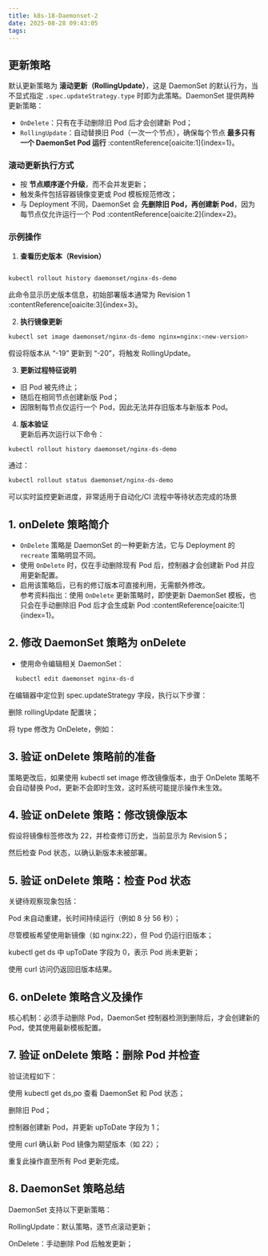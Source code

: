 ```yaml
---
title: k8s-18-Daemonset-2
date: 2025-08-28 09:43:05
tags:
---
```


##  更新策略

默认更新策略为 **滚动更新（RollingUpdate）**，这是 DaemonSet 的默认行为，当不显式指定 `.spec.updateStrategy.type` 时即为此策略。DaemonSet 提供两种更新策略：
- `OnDelete`：只有在手动删除旧 Pod 后才会创建新 Pod；
- `RollingUpdate`：自动替换旧 Pod（一次一个节点），确保每个节点 **最多只有一个 DaemonSet Pod 运行** :contentReference[oaicite:1]{index=1}。

### 滚动更新执行方式
- 按 **节点顺序逐个升级**，而不会并发更新；
- 触发条件包括容器镜像变更或 Pod 模板规范修改；
- 与 Deployment 不同，DaemonSet 会 **先删除旧 Pod，再创建新 Pod**，因为每节点仅允许运行一个 Pod :contentReference[oaicite:2]{index=2}。

### 示例操作

1. **查看历史版本（Revision）**  
```bash

kubectl rollout history daemonset/nginx-ds-demo
```

此命令显示历史版本信息，初始部署版本通常为 Revision 1 :contentReference[oaicite:3]{index=3}。

2. **执行镜像更新**  

```bash
kubectl set image daemonset/nginx-ds-demo nginx=nginx:<new-version>
```
假设将版本从 “-19” 更新到 “-20”，将触发 RollingUpdate。

3. **更新过程特征说明**  
- 旧 Pod 被先终止；  
- 随后在相同节点创建新版 Pod；  
- 因限制每节点仅运行一个 Pod，因此无法并存旧版本与新版本 Pod。

4. **版本验证**  
更新后再次运行以下命令：

```bash
kubectl rollout history daemonset/nginx-ds-demo

```

通过：
```bash
kubectl rollout status daemonset/nginx-ds-demo
```
可以实时监控更新进度，非常适用于自动化/CI 流程中等待状态完成的场景 


## 1. onDelete 策略简介  
- `OnDelete` 策略是 DaemonSet 的一种更新方法，它与 Deployment 的 `recreate` 策略明显不同。  
- 使用 `OnDelete` 时，仅在手动删除现有 Pod 后，控制器才会创建新 Pod 并应用更新配置。  
- 启用该策略后，已有的修订版本可直接利用，无需额外修改。  
  参考资料指出：使用 `OnDelete` 更新策略时，即使更新 DaemonSet 模板，也只会在手动删除旧 Pod 后才会生成新 Pod :contentReference[oaicite:1]{index=1}。

## 2. 修改 DaemonSet 策略为 onDelete  
- 使用命令编辑相关 DaemonSet：  
```bash
  kubectl edit daemonset nginx-ds-d
 ```
  在编辑器中定位到 spec.updateStrategy 字段，执行以下步骤：

删除 rollingUpdate 配置块；

将 type 修改为 OnDelete，例如：

## 3. 验证 onDelete 策略前的准备

策略更改后，如果使用 kubectl set image 修改镜像版本，由于 OnDelete 策略不会自动替换 Pod，更新不会即时生效，这时系统可能提示操作未生效。

## 4. 验证 onDelete 策略：修改镜像版本

假设将镜像标签修改为 22，并检查修订历史，当前显示为 Revision 5；

然后检查 Pod 状态，以确认新版本未被部署。

## 5. 验证 onDelete 策略：检查 Pod 状态

关键待观察现象包括：

Pod 未自动重建，长时间持续运行（例如 8 分 56 秒）；

尽管模板希望使用新镜像（如 nginx:22），但 Pod 仍运行旧版本；

kubectl get ds 中 upToDate 字段为 0，表示 Pod 尚未更新；

使用 curl 访问仍返回旧版本结果。

## 6. onDelete 策略含义及操作

核心机制：必须手动删除 Pod，DaemonSet 控制器检测到删除后，才会创建新的 Pod，使其使用最新模板配置。

## 7. 验证 onDelete 策略：删除 Pod 并检查

验证流程如下：

使用 kubectl get ds,po 查看 DaemonSet 和 Pod 状态；

删除旧 Pod；

控制器创建新 Pod，并更新 upToDate 字段为 1；

使用 curl 确认新 Pod 镜像为期望版本（如 22）；

重复此操作直至所有 Pod 更新完成。

## 8. DaemonSet 策略总结
DaemonSet 支持以下更新策略：

RollingUpdate：默认策略，逐节点滚动更新；

OnDelete：手动删除 Pod 后触发更新；